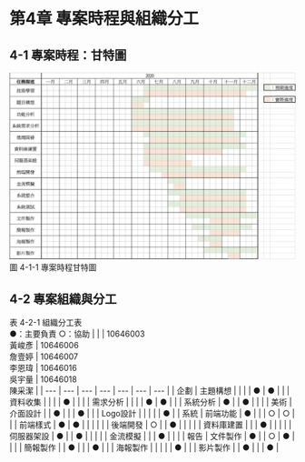 # 第4章 專案時程與組織分工

## 4-1 專案時程：甘特圖
![圖 4-1-1 專案時程甘特圖](./images/CH4/圖4-1-1專案時程甘特圖.jpg)
<br>
圖 4-1-1 專案時程甘特圖

## 4-2 專案組織與分工
表 4-2-1 組織分工表
<br>
●：主要負責 ○：協助
|  |  | 10646003<br/>黃峻彥 | 10646006<br/>詹壹婷 | 10646007<br/>李恩瑋 | 10646016<br/>吳宇量 | 10646018<br/>陳采潔 |
| --- | --- | --- | --- | --- | --- | --- |
| 企劃 | 主題構想 |  |  |  | ● | ● |
|  | 資料收集 |  |  |  | ● |  |
|  | 需求分析 |  |  |  | ● | ● |
|  | 系統分析 | ● |  | ● |  |  |
| 美術 | 介面設計 |  | ● |  |  | ● |
|  | Logo設計 |  |  |  |  | ● |
| 系統 | 前端功能 | ● |  |  | ○ | ○ |
|  | 前端樣式 | ● | ● |  |  |  |
|  | 後端開發 | ○ |  | ● |  |  |
|  | 資料庫建置 |  |  | ● |  |  |
|  | 伺服器架設 | ● |  | ● |  |  |
|  | 金流模擬 |  |  | ● |  |  |
| 報告 | 文件製作 | ● |  | ○ | ● |  |
|  | 簡報製作 |  | ● |  |  | ● |
|  | 海報製作 |  |  |  |  | ● |
|  | 影片製作 |  | ● |  |  | ● |